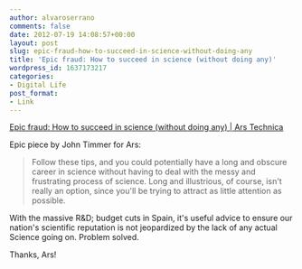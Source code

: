 ```yaml
---
author: alvaroserrano
comments: false
date: 2012-07-19 14:08:57+00:00
layout: post
slug: epic-fraud-how-to-succeed-in-science-without-doing-any
title: 'Epic fraud: How to succeed in science (without doing any)'
wordpress_id: 1637173217
categories:
- Digital Life
post_format:
- Link
---
```


[Epic fraud: How to succeed in science (without doing any) | Ars Technica](http://arstechnica.com/science/2012/07/epic-fraud-how-to-succeed-in-science-without-doing-any/)

Epic piece by John Timmer for Ars:



<blockquote>Follow these tips, and you could potentially have a long and obscure career in science without having to deal with the messy and frustrating process of science. Long and illustrious, of course, isn't really an option, since you'll be trying to attract as little attention as possible.</blockquote>



With the massive R&D; budget cuts in Spain, it's useful advice to ensure our nation's scientific reputation is not jeopardized by the lack of any actual Science going on. Problem solved.

Thanks, Ars!
